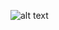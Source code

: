 

![alt text](https://github.com/taneejaram/bookmark-challenge/blob/master/image/Domain%20Model.jpg "Domain Model")
